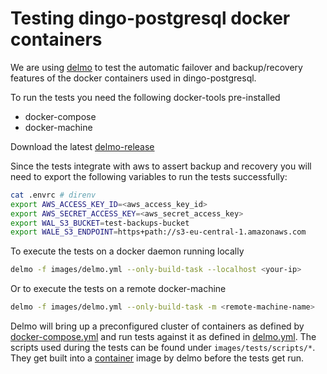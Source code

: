 # Testing dingo-postgresql docker containers

We are using [delmo](https://github.com/bodymindarts/delmo) to test the automatic failover and backup/recovery features of the docker containers used in dingo-postgresql.

To run the tests you need the following docker-tools pre-installed
- docker-compose
- docker-machine

Download the latest [delmo-release](https://github.com/bodymindarts/delmo/releases)

Since the tests integrate with aws to assert backup and recovery you will need to export the following variables to run the tests successfully:

```bash
cat .envrc # direnv
export AWS_ACCESS_KEY_ID=<aws_access_key_id>
export AWS_SECRET_ACCESS_KEY=<aws_secret_access_key>
export WAL_S3_BUCKET=test-backups-bucket
export WALE_S3_ENDPOINT=https+path://s3-eu-central-1.amazonaws.com
```

To execute the tests on a docker daemon running locally
```bash
delmo -f images/delmo.yml --only-build-task --localhost <your-ip>
```

Or to execute the tests on a remote docker-machine
```bash
delmo -f images/delmo.yml --only-build-task -m <remote-machine-name>
```

Delmo will bring up a preconfigured cluster of containers as defined by [docker-compose.yml](./docker-compose.yml) and run tests against it as defined in [delmo.yml](./delmo.yml).
The scripts used during the tests can be found under `images/tests/scripts/*`.
They get built into a [container](./tests/Dockerfile) image by delmo before the tests get run.
